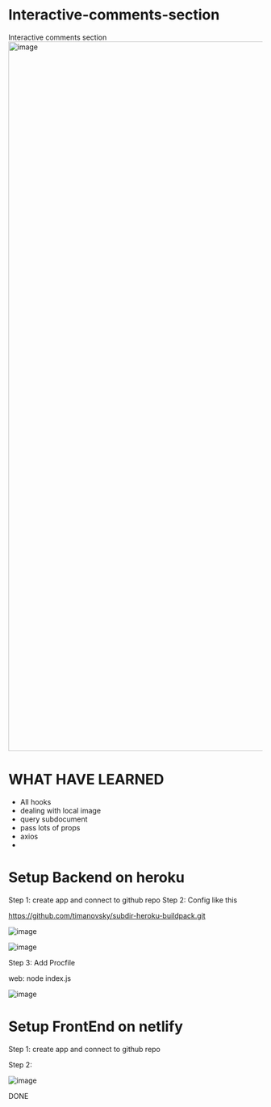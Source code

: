 # Interactive-comments-section
Interactive comments section
<img width="1404" alt="image" src="https://user-images.githubusercontent.com/67695658/174944523-ee3deec5-ac8b-44a7-b637-cec4e6a36f90.png">


# WHAT HAVE LEARNED
- All hooks
- dealing with local image
- query subdocument
- pass lots of props
- axios
- 
# Setup Backend on heroku
Step 1: create app and connect to github repo
Step 2: Config like this

https://github.com/timanovsky/subdir-heroku-buildpack.git

![image](https://user-images.githubusercontent.com/67695658/171414022-b1f005f8-09f2-42b4-ad18-0caf377c26fd.png)

![image](https://user-images.githubusercontent.com/67695658/171414175-a18e30aa-5d20-45c5-87df-53198572519c.png)

Step 3: Add Procfile 

web: node index.js

![image](https://user-images.githubusercontent.com/67695658/171417038-b074dce2-67eb-41ec-974f-4b0dc2492c56.png)

# Setup FrontEnd on netlify

Step 1: create app and connect to github repo

Step 2: 


![image](https://user-images.githubusercontent.com/67695658/171417747-8bd434be-4cbe-412f-aa4d-1c6909b3fabd.png)

DONE
